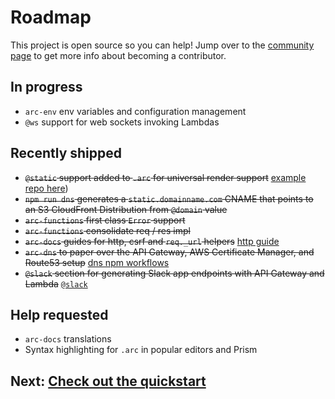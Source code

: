# Roadmap

This project is open source so you can help! Jump over to the [community page](/intro/community) to get more info about becoming a contributor.

## In progress

- `arc-env` env variables and configuration management
- `@ws` support for web sockets invoking Lambdas

## Recently shipped

- <strike>`@static` support added to `.arc` for universal render support</strike> [example repo here](https://github.com/brianleroux/arc-example-serverlessside-render-react))
- <strike>`npm run dns` generates a `static.domainname.com` CNAME that points to an S3 CloudFront Distribution from `@domain` value </strike>
- <strike>`arc-functions` first class `Error` support</strike>
- <strike>`arc-functions` consolidate req / res impl</strike>
- <strike>`arc-docs` guides for http, csrf and `req._url` helpers</strike> [http guide](/reference/http)
- <strike>`arc-dns` to paper over the API Gateway, AWS Certificate Manager, and Route53 setup</strike> [dns npm workflows](/reference/npm-run-scripts#arc-dns) 
- <strike>`@slack` section for generating Slack app endpoints with API Gateway and Lambda</strike> [`@slack`](/reference/slack)

## Help requested

- `arc-docs` translations
- Syntax highlighting for `.arc` in popular editors and Prism

## Next: [Check out the quickstart](/quickstart)
